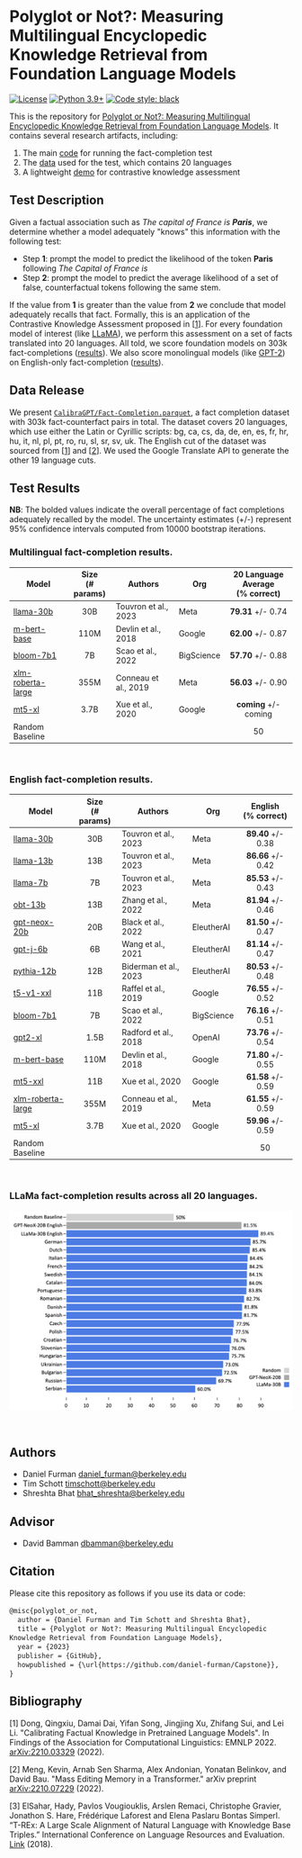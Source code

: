 # Polyglot or Not?: Measuring Multilingual Encyclopedic Knowledge Retrieval from Foundation Language Models

[![License](https://img.shields.io/badge/License-Apache_2.0-green.svg)](https://github.com/daniel-furman/Capstone/blob/main/LICENSE) 
[![Python 3.9+](https://img.shields.io/badge/python-3.9+-blue.svg)](https://www.python.org/downloads/release/python-390/) 
[![Code style: black](https://img.shields.io/badge/code%20style-black-000000.svg)](https://github.com/psf/black) 

This is the repository for [Polyglot or Not?: Measuring Multilingual Encyclopedic Knowledge Retrieval from Foundation Language Models](https://bit.ly/ischool-berkeley-capstone). It contains several research artifacts, including:

1. The main [code][cka_run_main] for running the fact-completion test
2. The [data][hf_data] used for the test, which contains 20 languages
3. A lightweight [demo][cka_lightweight_demo] for contrastive knowledge assessment

## Test Description

Given a factual association such as *The capital of France is **Paris***, we determine whether a model adequately "knows" this information with the following test:
 
* Step **1**: prompt the model to predict the likelihood of the token **Paris** following *The Capital of France is*
* Step **2**: prompt the model to predict the average likelihood of a set of false, counterfactual tokens following the same stem.
 
If the value from **1** is greater than the value from **2** we conclude that model adequately recalls that fact. Formally, this is an application of the Contrastive Knowledge Assessment proposed in [[1][bib]]. For every foundation model of interest (like [LLaMA](https://arxiv.org/abs/2302.13971)), we perform this assessment on a set of facts translated into 20 languages. All told, we score foundation models on 303k fact-completions ([results](https://github.com/daniel-furman/capstone#multilingual-fact-completion-results)). We also score monolingual models (like [GPT-2](https://d4mucfpksywv.cloudfront.net/better-language-models/language_models_are_unsupervised_multitask_learners.pdf)) on English-only fact-completion ([results](https://github.com/daniel-furman/capstone#english-fact-completion-results)).

## Data Release

We present [`CalibraGPT/Fact-Completion.parquet`][hf_data], a fact completion dataset with 303k fact-counterfact pairs in total. The dataset covers 20 languages, which use either the Latin or Cyrillic scripts: bg, ca, cs, da, de, en, es, fr, hr, hu, it, nl, pl, pt, ro, ru, sl, sr, sv, uk. The English cut of the dataset was sourced from [[1][bib]] and [[2][bib]]. We used the Google Translate API to generate the other 19 language cuts.

## Test Results

**NB**: The bolded values indicate the overall percentage of fact completions adequately recalled by the model. The uncertainty estimates (+/-) represent 95% confidence intervals computed from 10000 bootstrap iterations.

### **Multilingual** fact-completion results.

| Model            | Size<br />(# params) | Authors      |  Org          | 20 Language Average<br /> (% correct)      |
|------------------|:--------------:|--------------|--------------|:--------------:|
| [llama-30b](https://arxiv.org/abs/2302.13971) | 30B | Touvron et al., 2023 | Meta | **79.31** +/- 0.74| 
| [m-bert-base](https://arxiv.org/abs/1810.04805) | 110M | Devlin et al., 2018 | Google |  **62.00** +/- 0.87 |
| [bloom-7b1](https://arxiv.org/abs/2211.05100) | 7B | Scao et al., 2022 | BigScience | **57.70** +/- 0.88 | 
| [xlm-roberta-large](https://arxiv.org/abs/1911.02116) | 355M | Conneau et al., 2019 | Meta | **56.03** +/- 0.90 | 
| [mt5-xl](https://arxiv.org/abs/2010.11934) | 3.7B | Xue et al., 2020 | Google | **coming** +/- coming| 
| Random Baseline | &nbsp;| &nbsp; | &nbsp; | 50 |

&nbsp;

### **English** fact-completion results.

| Model            | Size<br />(# params) | Authors      |  Org          | English<br /> (% correct)      |
|------------------|:--------------:|--------------|--------------|:--------------:|
| [llama-30b](https://arxiv.org/abs/2302.13971) | 30B |  Touvron et al., 2023 | Meta | **89.40** +/- 0.38 | 
| [llama-13b](https://arxiv.org/abs/2302.13971) | 13B |  Touvron et al., 2023 | Meta | **86.66** +/- 0.42 | 
| [llama-7b](https://arxiv.org/abs/2302.13971) | 7B |  Touvron et al., 2023 | Meta | **85.53** +/- 0.43 | 
| [obt-13b](https://arxiv.org/abs/2205.01068) | 13B |  Zhang et al., 2022 | Meta | **81.94** +/- 0.46| 
| [gpt-neox-20b](https://arxiv.org/abs/2204.06745) | 20B |  Black et al., 2022 | EleutherAI | **81.50** +/- 0.47 |
| [gpt-j-6b](https://github.com/kingoflolz/mesh-transformer-jax/#gpt-j-6B) |  6B | Wang et al., 2021 | EleutherAI |  **81.14** +/- 0.47 |
| [pythia-12b](https://arxiv.org/abs/2304.01373) | 12B | Biderman et al., 2023 | EleutherAI| **80.53** +/- 0.48| 
| [t5-v1-xxl](https://arxiv.org/abs/1910.10683) | 11B |  Raffel et al., 2019 | Google | **76.55** +/- 0.52| 
| [bloom-7b1](https://arxiv.org/abs/2211.05100) | 7B |  Scao et al., 2022 | BigScience | **76.16** +/- 0.51 | 
| [gpt2-xl](https://d4mucfpksywv.cloudfront.net/better-language-models/language_models_are_unsupervised_multitask_learners.pdf) | 1.5B |  Radford et al., 2018 | OpenAI | **73.76** +/- 0.54 | 
| [m-bert-base](https://arxiv.org/abs/1810.04805) | 110M | Devlin et al., 2018 | Google | **71.80** +/- 0.55 | 
| [mt5-xxl](https://arxiv.org/abs/2010.11934) | 11B |  Xue et al., 2020 | Google | **61.58** +/- 0.59| 
| [xlm-roberta-large](https://arxiv.org/abs/1911.02116) | 355M | Conneau et al., 2019 | Meta | **61.55** +/- 0.59 | 
| [mt5-xl](https://arxiv.org/abs/2010.11934) | 3.7B |  Xue et al., 2020 | Google | **59.96** +/- 0.59| 
| Random Baseline | &nbsp; | &nbsp; | &nbsp; | 50   |  

&nbsp;

### **LLaMa** fact-completion results across all 20 languages. 

![LLaMa test leaderboard](notebooks/viz/assets/LLaMa_h_bar_plot_final.png)

&nbsp;

## Authors

* Daniel Furman <daniel_furman@berkeley.edu>
* Tim Schott <timschott@berkeley.edu>
* Shreshta Bhat <bhat_shreshta@berkeley.edu>

## Advisor

* David Bamman <dbamman@berkeley.edu>

## Citation

Please cite this repository as follows if you use its data or code:

```
@misc{polyglot_or_not,
  author = {Daniel Furman and Tim Schott and Shreshta Bhat},
  title = {Polyglot or Not?: Measuring Multilingual Encyclopedic Knowledge Retrieval from Foundation Language Models},
  year = {2023}
  publisher = {GitHub},
  howpublished = {\url{https://github.com/daniel-furman/Capstone}},
}
```

## Bibliography 

[1] Dong, Qingxiu, Damai Dai, Yifan Song, Jingjing Xu, Zhifang Sui, and Lei Li. "Calibrating Factual Knowledge in Pretrained Language Models". In Findings of the Association for Computational Linguistics: EMNLP 2022. [arXiv:2210.03329][cka] (2022).

[2] Meng, Kevin, Arnab Sen Sharma, Alex Andonian, Yonatan Belinkov, and David Bau. "Mass Editing Memory in a Transformer." arXiv preprint [arXiv:2210.07229][memit] (2022).

[3] ElSahar, Hady, Pavlos Vougiouklis, Arslen Remaci, Christophe Gravier, Jonathon S. Hare, Frédérique Laforest and Elena Paslaru Bontas Simperl. “T-REx: A Large Scale Alignment of Natural Language with Knowledge Base Triples.” International Conference on Language Resources and Evaluation. [Link][trex] (2018).


[bib]: https://github.com/daniel-furman/Capstone#bibliography
[hf_data]: https://huggingface.co/datasets/CalibraGPT/Fact-Completion
[cka]: https://arxiv.org/abs/2210.03329
[memit]: https://arxiv.org/abs/2210.07229
[mmlu]: https://paperswithcode.com/sota/multi-task-language-understanding-on-mmlu
[mmlu_paper]: https://arxiv.org/abs/2009.03300
[trex]: http://aclanthology.lst.uni-saarland.de/L18-1544.pdf
[cka_lightweight_demo]: https://github.com/daniel-furman/Capstone/blob/main/notebooks/fact_completion_notebooks/fact-completion-lightweight-demo.ipynb
[cka_run_main]: https://github.com/daniel-furman/Capstone/blob/main/notebooks/fact_completion_notebooks/fact-completion-full-benchmark.ipynb
